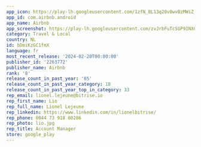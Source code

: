 ```yaml
---
app_icon: https://play-lh.googleusercontent.com/1zfN_BL13q20v0wvBzMWiZ_sL_t4KcCJBeAMRpOZeT3p34quM-4-pO-VcLj8PJNXPA0
app_id: com.airbnb.android
app_name: Airbnb
app_screenshot: https://play-lh.googleusercontent.com/zvJrbFuTcSGP9INXCxcrcMqDOqiBLoA3zUG9Kel7AM2or_GoaNiXwYDkWQbq20F_ZJs
category: Travel & Local
country: NL
id: bDmiKzGC1fmX
language: fr
most_recent_release: '2024-02-20T00:00:00'
publisher_id: '2263772'
publisher_name: Airbnb
rank: '8'
release_count_in_past_year: '65'
release_count_in_past_year_category: 18
release_count_in_past_year_top_in_category: 33
rep_email: lionel.lejeune@bitrise.io
rep_first_name: Lio
rep_full_name: Lionel Lejeune
rep_linkedin: https://www.linkedin.com/in/lionelbitrise/
rep_phone: 0044 73 918 00286
rep_photo: lio.jpg
rep_title: Account Manager
store: google_play
---
```

